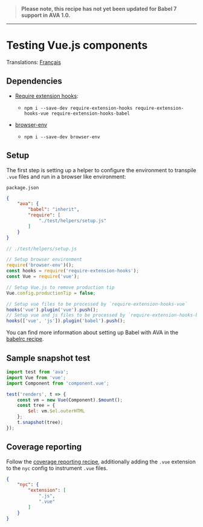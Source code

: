> **Please note, this recipe has not yet been updated for Babel 7 support in AVA 1.0.**

---

# Testing Vue.js components

Translations: [Français](https://github.com/avajs/ava-docs/blob/master/fr_FR/docs/recipes/vue.md)

## Dependencies

- [Require extension hooks](https://github.com/jackmellis/require-extension-hooks):
	- `npm i --save-dev require-extension-hooks require-extension-hooks-vue require-extension-hooks-babel`

- [browser-env](browser-testing.md)
	- `npm i --save-dev browser-env`

## Setup

The first step is setting up a helper to configure the environment to transpile `.vue` files and run in a browser like environment:

`package.json`
```json
{
	"ava": {
		"babel": "inherit",
		"require": [
			"./test/helpers/setup.js"
		]
	}
}
```

```js
// ./test/helpers/setup.js

// Setup browser environment
require('browser-env')();
const hooks = require('require-extension-hooks');
const Vue = require('vue');

// Setup Vue.js to remove production tip
Vue.config.productionTip = false;

// Setup vue files to be processed by `require-extension-hooks-vue`
hooks('vue').plugin('vue').push();
// Setup vue and js files to be processed by `require-extension-hooks-babel`
hooks(['vue', 'js']).plugin('babel').push();
```

You can find more information about setting up Babel with AVA in the [babelrc recipe](babelrc.md).

## Sample snapshot test

```js
import test from 'ava';
import Vue from 'vue';
import Component from 'component.vue';

test('renders', t => {
	const vm = new Vue(Component).$mount();
	const tree = {
		$el: vm.$el.outerHTML
	};
	t.snapshot(tree);
});
```

## Coverage reporting

Follow the [coverage reporting recipe](code-coverage.md), additionally adding the `.vue` extension to the `nyc` config to instrument `.vue` files.

```json
{
	"nyc": {
		"extension": [
			".js",
			".vue"
		]
	}
}
```
